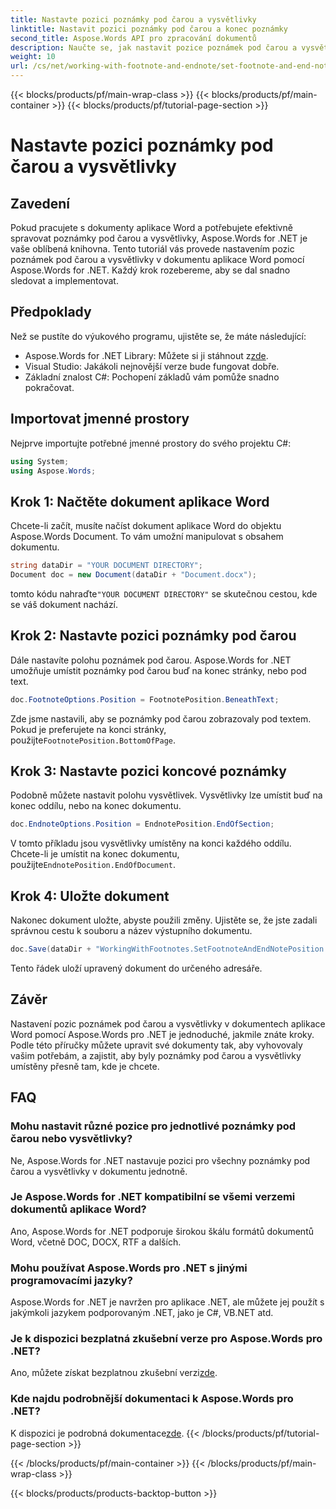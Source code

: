 ```yaml
---
title: Nastavte pozici poznámky pod čarou a vysvětlivky
linktitle: Nastavit pozici poznámky pod čarou a konec poznámky
second_title: Aspose.Words API pro zpracování dokumentů
description: Naučte se, jak nastavit pozice poznámek pod čarou a vysvětlivky v dokumentech aplikace Word pomocí Aspose.Words for .NET pomocí tohoto podrobného průvodce krok za krokem.
weight: 10
url: /cs/net/working-with-footnote-and-endnote/set-footnote-and-end-note-position/
---
```


{{< blocks/products/pf/main-wrap-class >}}
{{< blocks/products/pf/main-container >}}
{{< blocks/products/pf/tutorial-page-section >}}

# Nastavte pozici poznámky pod čarou a vysvětlivky

## Zavedení

Pokud pracujete s dokumenty aplikace Word a potřebujete efektivně spravovat poznámky pod čarou a vysvětlivky, Aspose.Words for .NET je vaše oblíbená knihovna. Tento tutoriál vás provede nastavením pozic poznámek pod čarou a vysvětlivky v dokumentu aplikace Word pomocí Aspose.Words for .NET. Každý krok rozebereme, aby se dal snadno sledovat a implementovat.

## Předpoklady

Než se pustíte do výukového programu, ujistěte se, že máte následující:

-  Aspose.Words for .NET Library: Můžete si ji stáhnout z[zde](https://releases.aspose.com/words/net/).
- Visual Studio: Jakákoli nejnovější verze bude fungovat dobře.
- Základní znalost C#: Pochopení základů vám pomůže snadno pokračovat.

## Importovat jmenné prostory

Nejprve importujte potřebné jmenné prostory do svého projektu C#:

```csharp
using System;
using Aspose.Words;
```

## Krok 1: Načtěte dokument aplikace Word

Chcete-li začít, musíte načíst dokument aplikace Word do objektu Aspose.Words Document. To vám umožní manipulovat s obsahem dokumentu.

```csharp
string dataDir = "YOUR DOCUMENT DIRECTORY";
Document doc = new Document(dataDir + "Document.docx");
```

 tomto kódu nahraďte`"YOUR DOCUMENT DIRECTORY"` se skutečnou cestou, kde se váš dokument nachází.

## Krok 2: Nastavte pozici poznámky pod čarou

Dále nastavíte polohu poznámek pod čarou. Aspose.Words for .NET umožňuje umístit poznámky pod čarou buď na konec stránky, nebo pod text.

```csharp
doc.FootnoteOptions.Position = FootnotePosition.BeneathText;
```

 Zde jsme nastavili, aby se poznámky pod čarou zobrazovaly pod textem. Pokud je preferujete na konci stránky, použijte`FootnotePosition.BottomOfPage`.

## Krok 3: Nastavte pozici koncové poznámky

Podobně můžete nastavit polohu vysvětlivek. Vysvětlivky lze umístit buď na konec oddílu, nebo na konec dokumentu.

```csharp
doc.EndnoteOptions.Position = EndnotePosition.EndOfSection;
```

 V tomto příkladu jsou vysvětlivky umístěny na konci každého oddílu. Chcete-li je umístit na konec dokumentu, použijte`EndnotePosition.EndOfDocument`.

## Krok 4: Uložte dokument

Nakonec dokument uložte, abyste použili změny. Ujistěte se, že jste zadali správnou cestu k souboru a název výstupního dokumentu.

```csharp
doc.Save(dataDir + "WorkingWithFootnotes.SetFootnoteAndEndNotePosition.docx");
```

Tento řádek uloží upravený dokument do určeného adresáře.

## Závěr

Nastavení pozic poznámek pod čarou a vysvětlivky v dokumentech aplikace Word pomocí Aspose.Words pro .NET je jednoduché, jakmile znáte kroky. Podle této příručky můžete upravit své dokumenty tak, aby vyhovovaly vašim potřebám, a zajistit, aby byly poznámky pod čarou a vysvětlivky umístěny přesně tam, kde je chcete.

## FAQ

### Mohu nastavit různé pozice pro jednotlivé poznámky pod čarou nebo vysvětlivky?

Ne, Aspose.Words for .NET nastavuje pozici pro všechny poznámky pod čarou a vysvětlivky v dokumentu jednotně.

### Je Aspose.Words for .NET kompatibilní se všemi verzemi dokumentů aplikace Word?

Ano, Aspose.Words for .NET podporuje širokou škálu formátů dokumentů Word, včetně DOC, DOCX, RTF a dalších.

### Mohu používat Aspose.Words pro .NET s jinými programovacími jazyky?

Aspose.Words for .NET je navržen pro aplikace .NET, ale můžete jej použít s jakýmkoli jazykem podporovaným .NET, jako je C#, VB.NET atd.

### Je k dispozici bezplatná zkušební verze pro Aspose.Words pro .NET?

 Ano, můžete získat bezplatnou zkušební verzi[zde](https://releases.aspose.com/).

### Kde najdu podrobnější dokumentaci k Aspose.Words pro .NET?

 K dispozici je podrobná dokumentace[zde](https://reference.aspose.com/words/net/).
{{< /blocks/products/pf/tutorial-page-section >}}

{{< /blocks/products/pf/main-container >}}
{{< /blocks/products/pf/main-wrap-class >}}

{{< blocks/products/products-backtop-button >}}

